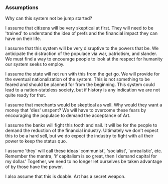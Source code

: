 
### Assumptions



Why can this system not be jump started?



I assume that citizens will be very skeptical at first. They will need to be 'trained' to understand the idea of prefs and the financial impact they can have on their life.



I assume that this system will be very disruptive to the powers that be. We anticipate the distraction of the populace via war, patriotism, and slander. We must find a way to encourage people to look at the respect for humanity our system seeks to employ.



I assume the state will not run with this from the get go. We will provide for the eventual nationalization of the system. This is not something to be feared and should be planned for from the beginning. This system could lead to a nation-stateless society, but if history is any indication we are not quite ready for that.



I assume that merchants would be skeptical as well. Why would they want a money that 'dies' unspent? We will have to overcome these fears by encouraging the populace to demand the acceptance of Art.



I assume the banks will fight this tooth and nail. It will be for the people to demand the reduction of the financial industry. Ultimately we don't expect this to be a hard sell, but we do expect the industry to fight with all their power to keep the status quo.



I assume 'they' will call these ideas 'communist', 'socialist', 'unrealistic', etc. Remember the mantra, 'if capitalism is so great, then I demand capital for my dollar.' Together, we need to no longer let ourselves be taken advantage of by those have the power.



I also assume that this is doable. Art has a secret weapon.
